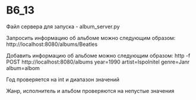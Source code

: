 # B6_13

Файл сервера для запуска - album_server.py

Запросить информацию об альбоме можно следующим образом:
http://localhost:8080/albums/Beatles

Добавить информацию об альбоме можно следующим образом:
http -f POST http://localhost:8080/albums year=1990 artist=Ispolnitel genre=Janr album=albom

Год проверяется на int и диапазон значений

Жанр, исполнитель и альбом проверяются на непустые значения
